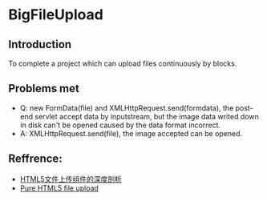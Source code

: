 # BigFileUpload

## Introduction
To complete a project which can upload files continuously by blocks.

## Problems met
+ Q: new FormData(file) and XMLHttpRequest.send(formdata), the post-end servlet accept data by inputstream, but the image data writed down in disk can't be opened caused by the data format incorrect.
+ A: XMLHttpRequest.send(file), the image accepted can be opened.

## Reffrence:
+ [HTML5文件上传组件的深度剖析](http://fex.baidu.com/blog/2014/04/html5-uploader/)
+ [Pure HTML5 file upload](https://www.script-tutorials.com/pure-html5-file-upload/)
